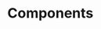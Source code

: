 <!-- Space: Projects -->
<!-- Parent: TerraformGithubProject -->
<!-- Title: Components TerraformGithubProject -->
<!-- Label: TerraformGithubProject -->
<!-- Label: Project -->
<!-- Label: Components -->
<!-- Include: disclaimer.md -->
<!-- Include: ac:toc -->

# Components
